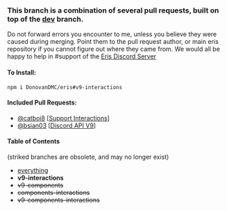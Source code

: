 ### This branch is a combination of several pull requests, built on top of the [dev](https://github.com/abalabahaha/eris/tree/dev) branch.

Do not forward errors you encounter to me, unless you believe they were caused during merging. Point them to the pull request author, or main eris repository if you cannot figure out where they came from. We would all be happy to help in #support of the [Eris Discord Server](https://discord.gg/eris)

#### To Install:
```
npm i DonovanDMC/eris#v9-interactions
```

#### Included Pull Requests:
* [@catboi8](https://github.com/Catboi8) [[Support Interactions](https://github.com/abalabahaha/eris/pull/1210)]
* [@bsian03](https://github.com/bsian03) [[Discord API V9](https://github.com/abalabahaha/eris/pull/1216)]

#### Table of Contents
(striked branches are obsolete, and may no longer exist)
* [everything](https://github.com/DonovanDMC/eris/tree/everything)
* **v9-interactions**
* ~~v9-components~~
* ~~components-interactions~~
* ~~v9-components-interactions~~
